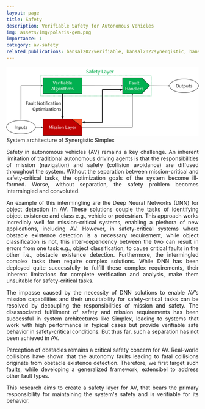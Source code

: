 ```yaml
---
layout: page
title: Safety
description: Verifiable Safety for Autonomous Vehicles
img: assets/img/polaris-gem.png
importance: 1
category: av-safety
related_publications: bansal2022verifiable, bansal2022synergistic, bansal2021risk
---
```


<div style="text-align: center;">
  <img src="/assets/img/synergistic-simplex-block.png" alt="Centered Image" style="width: 600px; height: auto;">
</div>
<div class="caption">
    System architecture of Synergistic Simplex
</div>

<div style="text-align: justify;">

<p>
Safety in autonomous vehicles (AV) remains a key challenge.
An inherent limitation of traditional autonomous
driving agents is that the responsibilities of mission (navigation)
and safety (collision avoidance) are diffused throughout
the system. Without the separation between mission-critical
and safety-critical tasks, the optimization goals of the system
become ill-formed. Worse, without separation, the safety problem
becomes intermingled and convoluted.
</p>

<p>
An example of this intermingling are the Deep Neural
Networks (DNN) for object detection in AV.
These solutions couple the tasks of identifying object existence
and class e.g., vehicle or pedestrian. This approach
works incredibly well for mission-critical systems, enabling
a plethora of new applications, including AV. However, in
safety-critical systems where obstacle existence detection is a
necessary requirement, while object classification is not,
this inter-dependency between the two can result in errors from
one task e.g., object classification, to cause critical faults in the
other i.e., obstacle existence detection. Furthermore, the
intermingled complex tasks then require complex solutions.
While DNN has been deployed quite successfully to fulfill
these complex requirements, their inherent limitations for
complete verification and analysis, make
them unsuitable for safety-critical tasks.
<p>

</p>
The impasse caused by the necessity of DNN solutions to
enable AV’s mission capabilities and their unsuitability for
safety-critical tasks can be resolved by decoupling the responsibilities of mission
and safety. The disassociated fulfillment of safety
and mission requirements has been successful in system architectures
like Simplex, leading to systems that work
with high performance in typical cases but provide verifiable
safe behavior in safety-critical conditions. But thus far, such
a separation has not been achieved in AV.
</p>

<p>
Perception of obstacles remains a critical safety concern for AV.
Real-world collisions have shown that the autonomy faults leading to fatal collisions originate from obstacle existence detection. Therefore, we first target such faults, while developing a generalized framework, extensibel to address other fault types.
</p>

<p>
This research aims to create a safety layer for AV, that bears the primary responsibility for maintaining the system's safety and is verifiable for its behavior.
</p>

</div>